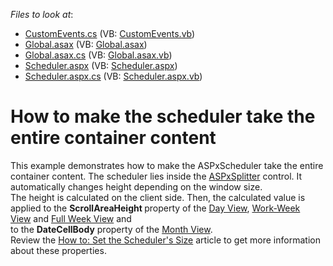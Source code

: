 <!-- default file list -->
*Files to look at*:

* [CustomEvents.cs](./CS/T259265/CustomEvents.cs) (VB: [CustomEvents.vb](./VB/T259265/CustomEvents.vb))
* [Global.asax](./CS/T259265/Global.asax) (VB: [Global.asax](./VB/T259265/Global.asax))
* [Global.asax.cs](./CS/T259265/Global.asax.cs) (VB: [Global.asax.vb](./VB/T259265/Global.asax.vb))
* [Scheduler.aspx](./CS/T259265/Scheduler.aspx) (VB: [Scheduler.aspx](./VB/T259265/Scheduler.aspx))
* [Scheduler.aspx.cs](./CS/T259265/Scheduler.aspx.cs) (VB: [Scheduler.aspx.vb](./VB/T259265/Scheduler.aspx.vb))
<!-- default file list end -->
# How to make the scheduler take the entire container content


<p>This example demonstrates how to make the ASPxScheduler take the entire container content. The scheduler lies inside the <a href="https://documentation.devexpress.com/#AspNet/clsDevExpressWebASPxSplittertopic">ASPxSplitter</a> control. It automatically changes height depending on the window size.<br />The height is calculated on the client side. Then, the calculated value is applied to the <strong>ScrollAreaHeight </strong>property of the <a href="https://documentation.devexpress.com/AspNet/CustomDocument3804.aspx">Day View</a>, <a href="https://documentation.devexpress.com/AspNet/CustomDocument3805.aspx">Work-Week View</a> and <a href="https://documentation.devexpress.com/AspNet/CustomDocument17778.aspx">Full Week View</a> and <br />to the <strong>DateCellBody</strong> property of the <a href="https://documentation.devexpress.com/AspNet/CustomDocument3807.aspx">Month View</a>.<br />Review the <a href="https://documentation.devexpress.com/#AspNet/CustomDocument3846">How to: Set the Scheduler's Size</a> article to get more information about these properties.</p>

<br/>


